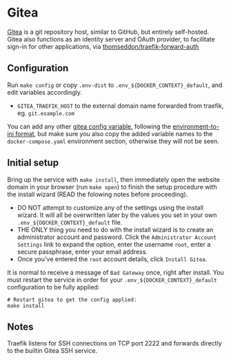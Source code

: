 # Gitea

[Gitea](https://gitea.com/) is a git repository host, similar to GitHub, but
entirely self-hosted. Gitea also functions as an identity server and OAuth
provider, to facilitate sign-in for other applications, via
[thomseddon/traefik-forward-auth](https://github.com/thomseddon/traefik-forward-auth)

## Configuration

Run `make config` or copy `.env-dist` to
`.env_${DOCKER_CONTEXT}_default`, and edit variables accordingly.

 * `GITEA_TRAEFIK_HOST` to the external domain name forwarded from traefik, eg.
   `git.example.com`

You can add any other [gitea config
variable](https://docs.gitea.io/en-us/config-cheat-sheet/), following the
[environment-to-ini
format](https://github.com/go-gitea/gitea/tree/main/contrib/environment-to-ini),
but make sure you also copy the added variable names to the
`docker-compose.yaml` environment section, otherwise they will not be seen.

## Initial setup

Bring up the service with `make install`, then immediately open the
website domain in your browser (run `make open`) to finish the setup
procedure with the install wizard (READ the folowing notes before
proceeding).

 * DO NOT attempt to customize any of the settings using the install
   wizard. It will all be overwritten later by the values you set in
   your own `.env_${DOCKER_CONTEXT}_default` file.
 * THE ONLY thing you need to do with the install wizard is to create an
   administrator account and password. Click the `Administrator Account
   Settings` link to expand the option, enter the username `root`, enter a
   secure passphrase, enter your email address.
 * Once you've entered the `root` account details, click `Install Gitea`.

It is normal to receive a message of `Bad Gateway` once, right after
install. You must restart the service in order for your
`.env_${DOCKER_CONTEXT}_default` configuration to be fully applied:

```
# Restart gitea to get the config applied:
make install
```

## Notes

Traefik listens for SSH connections on TCP port 2222 and forwards directly to
the builtin Gitea SSH service.

